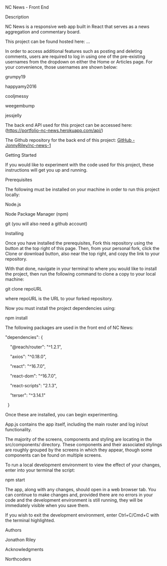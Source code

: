 NC News - Front End

Description

NC News is a responsive web app built in React that serves as a news aggregation and commentary board.

This project can be found hosted here: ...

In order to access additional features such as posting and deleting comments, users are required to log in using one of the pre-existing usernames from the dropdown on either the Home or Articles page. For your convenience, those usernames are shown below:

grumpy19

happyamy2016

cooljmessy

weegembump

jessjelly

The back end API used for this project can be accessed here: (https://portfolio-nc-news.herokuapp.com/api/)

The Github repository for the back end of this project: [GitHub - JonnyRiley/nc-news-1](https://github.com/JonnyRiley/nc-news-1)

Getting Started

If you would like to experiment with the code used for this project, these instructions will get you up and running.

Prerequisites

The following must be installed on your machine in order to run this project locally:

Node.js

Node Package Manager (npm)

git (you will also need a github account)

Installing

Once you have installed the prerequisites, Fork this repository using the button at the top right of this page. Then, from your personal fork, click the Clone or download button, also near the top right, and copy the link to your repository.

With that done, navigate in your terminal to where you would like to install the project, then run the following command to clone a copy to your local machine:

git clone repoURL

where repoURL is the URL to your forked repository.

Now you must install the project dependencies using:

npm install

The following packages are used in the front end of NC News:

"dependencies": {

    "@reach/router": "^1.2.1",

    "axios": "^0.18.0",

    "react": "^16.7.0",

    "react-dom": "^16.7.0",

    "react-scripts": "2.1.3",

    "terser": "^3.14.1"

  }

Once these are installed, you can begin experimenting.

App.js contains the app itself, including the main router and log in/out functionality.

The majority of the screens, components and styling are locating in the src/components/ directory. These components and their associated stylings are roughly grouped by the screens in which they appear, though some components can be found on multiple screens.

To run a local development environment to view the effect of your changes, enter into your terminal the script:

npm start

The app, along with any changes, should open in a web browser tab. You can continue to make changes and, provided there are no errors in your code and the development environment is still running, they will be immediately visible when you save them.

If you wish to exit the development environment, enter Ctrl+C/Cmd+C with the terminal highlighted.

Authors

Jonathon Riley

Acknowledgments

Northcoders
